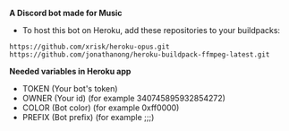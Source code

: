 **A Discord bot made for Music**

- To host this bot on Heroku, add these repositories to your buildpacks:

```
https://github.com/xrisk/heroku-opus.git
https://github.com/jonathanong/heroku-buildpack-ffmpeg-latest.git
```

**Needed variables in Heroku app**

- TOKEN (Your bot's token)
- OWNER (Your id) (for example 340745895932854272)
- COLOR (Bot color) (for example 0xff0000)
- PREFIX (Bot prefix) (for example ;;;)